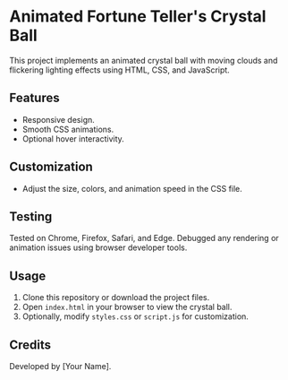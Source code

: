 # Animated Fortune Teller's Crystal Ball

This project implements an animated crystal ball with moving clouds and flickering lighting effects using HTML, CSS, and JavaScript.

## Features
- Responsive design.
- Smooth CSS animations.
- Optional hover interactivity.

## Customization
- Adjust the size, colors, and animation speed in the CSS file.

## Testing
Tested on Chrome, Firefox, Safari, and Edge. Debugged any rendering or animation issues using browser developer tools.

## Usage
1. Clone this repository or download the project files.
2. Open `index.html` in your browser to view the crystal ball.
3. Optionally, modify `styles.css` or `script.js` for customization.

## Credits
Developed by [Your Name].